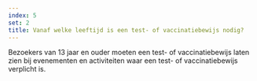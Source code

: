```yaml
---
index: 5
set: 2
title: Vanaf welke leeftijd is een test- of vaccinatiebewijs nodig?
---
```

Bezoekers van 13 jaar en ouder moeten een test- of vaccinatiebewijs laten zien bij evenementen en activiteiten waar een test- of vaccinatiebewijs verplicht is. 
